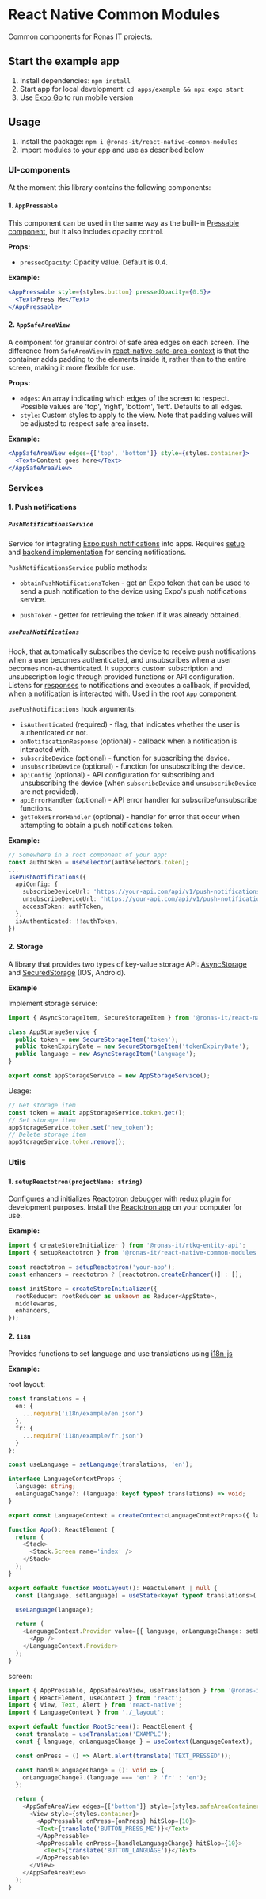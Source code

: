 # React Native Common Modules

Common components for Ronas IT projects.

## Start the example app

1. Install dependencies: `npm install`
2. Start app for local development: `cd apps/example && npx expo start`
3. Use [Expo Go](https://expo.dev/client) to run mobile version

## Usage

1. Install the package: `npm i @ronas-it/react-native-common-modules`
2. Import modules to your app and use as described below

### UI-components

At the moment this library contains the following components:

#### 1. `AppPressable`

This component can be used in the same way as the built-in [Pressable component](https://reactnative.dev/docs/pressable), but it also includes opacity control.

**Props:**

- `pressedOpacity`: Opacity value. Default is 0.4.

**Example:**

```jsx
<AppPressable style={styles.button} pressedOpacity={0.5}>
  <Text>Press Me</Text>
</AppPressable>
```

#### 2. `AppSafeAreaView`

A component for granular control of safe area edges on each screen. The difference from `SafeAreaView` in [react-native-safe-area-context](https://www.npmjs.com/package/react-native-safe-area-context) is that the container adds padding to the elements inside it, rather than to the entire screen, making it more flexible for use.

**Props:**

- `edges`: An array indicating which edges of the screen to respect. Possible values are 'top', 'right', 'bottom', 'left'. Defaults to all edges.
- `style`: Custom styles to apply to the view. Note that padding values will be adjusted to respect safe area insets.

**Example:**

```jsx
<AppSafeAreaView edges={['top', 'bottom']} style={styles.container}>
  <Text>Content goes here</Text>
</AppSafeAreaView>
```

### Services

#### 1. Push notifications

##### `PushNotificationsService`

Service for integrating [Expo push notifications](https://docs.expo.dev/push-notifications/overview/) into apps.
Requires [setup](https://docs.expo.dev/push-notifications/push-notifications-setup/) and [backend implementation](https://docs.expo.dev/push-notifications/sending-notifications/) for sending notifications.

`PushNotificationsService` public methods:

- `obtainPushNotificationsToken` - get an Expo token that can be used to send a push notification to the device using Expo's push notifications service.

- `pushToken` - getter for retrieving the token if it was already obtained.

##### `usePushNotifications`

Hook, that automatically subscribes the device to receive push notifications when a user becomes authenticated, and unsubscribes when a user becomes non-authenticated. It supports custom subscription and unsubscription logic through provided functions or API configuration. Listens for [responses](https://docs.expo.dev/push-notifications/receiving-notifications/) to notifications and executes a callback, if provided, when a notification is interacted with.
Used in the root `App` component.

`usePushNotifications` hook arguments:

- `isAuthenticated` (required) - flag, that indicates whether the user is authenticated or not.
- `onNotificationResponse` (optional) - callback when a notification is interacted with.
- `subscribeDevice` (optional) - function for subscribing the device.
- `unsubscribeDevice` (optional) - function for unsubscribing the device.
- `apiConfig` (optional) - API configuration for subscribing and unsubscribing the device (when `subscribeDevice` and `unsubscribeDevice` are not provided).
- `apiErrorHandler` (optional) - API error handler for subscribe/unsubscribe functions.
- `getTokenErrorHandler` (optional) - handler for error that occur when attempting to obtain a push notifications token.

**Example:**

```ts
// Somewhere in a root component of your app:
const authToken = useSelector(authSelectors.token);
...
usePushNotifications({
  apiConfig: {
    subscribeDeviceUrl: 'https://your-api.com/api/v1/push-notifications/subscribe',
    unsubscribeDeviceUrl: 'https://your-api.com/api/v1/push-notifications/unsubscribe',
    accessToken: authToken,
  },
  isAuthenticated: !!authToken,
})
```

#### 2. Storage

A library that provides two types of key-value storage API: [AsyncStorage](https://react-native-async-storage.github.io/async-storage/docs/usage/) and [SecuredStorage](https://docs.expo.dev/versions/latest/sdk/securestore/) (IOS, Android).

**Example**

Implement storage service:

```ts
import { AsyncStorageItem, SecureStorageItem } from '@ronas-it/react-native-common-modules';

class AppStorageService {
  public token = new SecureStorageItem('token');
  public tokenExpiryDate = new SecureStorageItem('tokenExpiryDate');
  public language = new AsyncStorageItem('language');
}

export const appStorageService = new AppStorageService();
```

Usage:
```ts
// Get storage item
const token = await appStorageService.token.get();
// Set storage item
appStorageService.token.set('new_token');
// Delete storage item
appStorageService.token.remove();
```

### Utils

#### 1. `setupReactotron(projectName: string)`

Configures and initializes [Reactotron debugger](https://github.com/infinitered/reactotron) with [redux plugin](https://docs.infinite.red/reactotron/plugins/redux/) for development purposes.
Install the [Reactotron app](https://github.com/infinitered/reactotron/releases?q=reactotron-app&expanded=true) on your computer for use.

**Example:**

```ts
import { createStoreInitializer } from '@ronas-it/rtkq-entity-api';
import { setupReactotron } from '@ronas-it/react-native-common-modules'

const reactotron = setupReactotron('your-app');
const enhancers = reactotron ? [reactotron.createEnhancer()] : [];

const initStore = createStoreInitializer({
  rootReducer: rootReducer as unknown as Reducer<AppState>,
  middlewares,
  enhancers,
});
```

#### 2. `i18n`

Provides functions to set language and use translations using [i18n-js](https://github.com/fnando/i18n-js)

**Example:**

root layout:

```ts
const translations = {
  en: {
    ...require('i18n/example/en.json')
  },
  fr: {
    ...require('i18n/example/fr.json')
  }
};

const useLanguage = setLanguage(translations, 'en');

interface LanguageContextProps {
  language: string;
  onLanguageChange?: (language: keyof typeof translations) => void;
}

export const LanguageContext = createContext<LanguageContextProps>({ language: 'en' });

function App(): ReactElement {
  return (
    <Stack>
      <Stack.Screen name='index' />
    </Stack>
  );
}

export default function RootLayout(): ReactElement | null {
  const [language, setLanguage] = useState<keyof typeof translations>('en');

  useLanguage(language);

  return (
    <LanguageContext.Provider value={{ language, onLanguageChange: setLanguage }}>
      <App />
    </LanguageContext.Provider>
  );
}
```

screen:

```ts
import { AppPressable, AppSafeAreaView, useTranslation } from '@ronas-it/react-native-common-modules';
import { ReactElement, useContext } from 'react';
import { View, Text, Alert } from 'react-native';
import { LanguageContext } from './_layout';

export default function RootScreen(): ReactElement {
  const translate = useTranslation('EXAMPLE');
  const { language, onLanguageChange } = useContext(LanguageContext);

  const onPress = () => Alert.alert(translate('TEXT_PRESSED'));

  const handleLanguageChange = (): void => {
    onLanguageChange?.(language === 'en' ? 'fr' : 'en');
  };

  return (
    <AppSafeAreaView edges={['bottom']} style={styles.safeAreaContainer}>
      <View style={styles.container}>
        <AppPressable onPress={onPress} hitSlop={10}>
        <Text>{translate('BUTTON_PRESS_ME')}</Text>
        </AppPressable>
        <AppPressable onPress={handleLanguageChange} hitSlop={10}>
          <Text>{translate('BUTTON_LANGUAGE')}</Text>
        </AppPressable>
      </View>
    </AppSafeAreaView>
  );
}
```
